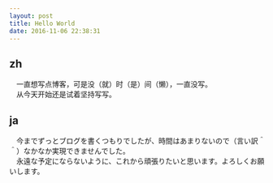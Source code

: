 ```yaml
---
layout: post
title: Hello World
date: 2016-11-06 22:38:31
---
```

## zh
　一直想写点博客，可是没（就）时（是）间（懒），一直没写。<br>
　从今天开始还是试着坚持写写。

## ja
　今までずっとブログを書くつもりでしたが、時間はあまりないので（言い訳＾＾）なかなか実現できませんでした。<br>
　永遠な予定にならないように、これから頑張りたいと思います。よろしくお願いします。